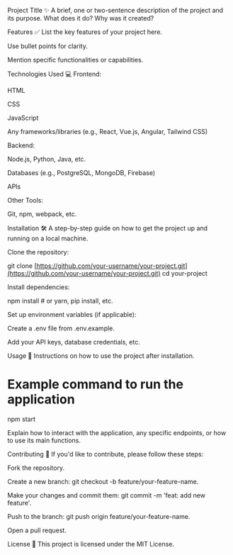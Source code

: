Project Title ✨
A brief, one or two-sentence description of the project and its purpose. What does it do? Why was it created?

Features ✅
List the key features of your project here.

Use bullet points for clarity.

Mention specific functionalities or capabilities.

Technologies Used 💻
Frontend:

HTML

CSS

JavaScript

Any frameworks/libraries (e.g., React, Vue.js, Angular, Tailwind CSS)

Backend:

Node.js, Python, Java, etc.

Databases (e.g., PostgreSQL, MongoDB, Firebase)

APIs

Other Tools:

Git, npm, webpack, etc.

Installation 🛠️
A step-by-step guide on how to get the project up and running on a local machine.

Clone the repository:

git clone [https://github.com/your-username/your-project.git](https://github.com/your-username/your-project.git)
cd your-project

Install dependencies:

npm install  # or yarn, pip install, etc.

Set up environment variables (if applicable):

Create a .env file from .env.example.

Add your API keys, database credentials, etc.

Usage 🚀
Instructions on how to use the project after installation.

# Example command to run the application
npm start

Explain how to interact with the application, any specific endpoints, or how to use its main functions.

Contributing 🤝
If you'd like to contribute, please follow these steps:

Fork the repository.

Create a new branch: git checkout -b feature/your-feature-name.

Make your changes and commit them: git commit -m 'feat: add new feature'.

Push to the branch: git push origin feature/your-feature-name.

Open a pull request.

License 📜
This project is licensed under the MIT License.
